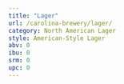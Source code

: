 ```yaml
---
title: "Lager"
url: /carolina-brewery/lager/
category: North American Lager
style: American-Style Lager
abv: 0
ibu: 0
srm: 0
upc: 0
---
```


